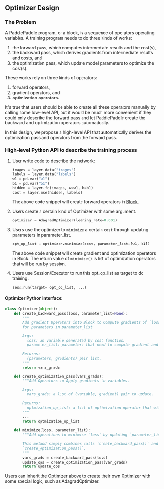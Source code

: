 ## Optimizer Design

### The Problem

A PaddlePaddle program, or a block, is a sequence of operators operating variables.  A training program needs to do three kinds of works:

1. the forward pass, which computes intermediate results and the cost(s),
1. the backward pass, which derives gradients from intermediate results and costs, and
1. the optimization pass, which update model parameters to optimize the cost(s).

These works rely on three kinds of operators:

1. forward operators,
1. gradient operators, and
1. optimization operators.

It's true that users should be able to create all these operators manually by calling some low-level API, but it would be much more convenient if they could only describe the forward pass and let PaddlePaddle create the backward and optimization operators automatically.

In this design, we propose a high-level API that automatically derives the optimisation pass and operators from the forward pass.


### High-level Python API to describe the training process

1. User write code to describe the network:

	```python
	images = layer.data("images")
	labels = layer.data("labels")
	w1 = pd.var("w1")
	b1 = pd.var("b1")
	hidden = layer.fc(images, w=w1, b=b1)
	cost = layer.mse(hidden, labels)
	```

	The above code snippet will create forward operators in [Block](https://github.com/PaddlePaddle/Paddle/blob/develop/doc/design/block.md).


2. Users create a certain kind of Optimizer with some argument.

	```python
	optimizer = AdagradOptimizer(learing_rate=0.001)
	```

3. Users use the optimizer to `minimize` a certain `cost` through updating parameters in parameter_list.

	```python
	opt_op_list = optimizer.minimize(cost, parameter_list=[w1, b1])
	```
	The above code snippet will create gradient and optimization operators in Block. The return value of `minimize()` is list of optimization operators that will be run by session.

4. Users use Session/Executor to run this opt_op_list as target to do training.

	```python
	sess.run(target= opt_op_list, ...)
	```

#### Optimizer Python interface:

```python
class Optimizer(object):
	def create_backward_pass(loss, parameter_list=None):
		"""
		Add gradient Operators into Block to Compute gradients of `loss` 
		for parameters in parameter_list

		Args:
		  loss: an variable generated by cost function.
		  parameter_list: parameters that need to compute gradient and update to minimize the lost

		Returns:
		  (parameters, gradients) pair list.
		"""
		return vars_grads

	def create_optimization_pass(vars_grads):
		"""Add Operators to Apply gradients to variables.

		Args:
		  vars_grads: a list of (variable, gradient) pair to update.

		Returns:
		  optmization_op_list: a list of optimization operator that will optimize parameter with gradient.
		"""
		...
		return optmization_op_list

	def minimize(loss, parameter_list):
		"""Add operations to minimize `loss` by updating `parameter_list `.
		
		This method simply combines calls `create_backward_pass()` and
		`create_optimization_pass()`.
		"""
		vars_grads = create_backward_pass(loss)
		update_ops = create_optimization_pass(var_grads)
		return update_ops
```

Users can inherit the Optimizer above to create their own Optimizer with some special logic, such as AdagradOptimizer.
